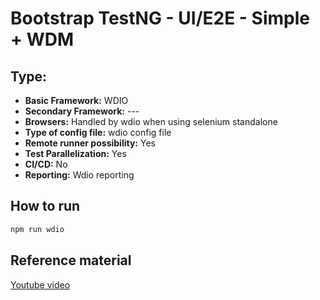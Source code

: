 # Bootstrap TestNG - UI/E2E - Simple + WDM

## Type:

- **Basic Framework:** WDIO
- **Secondary Framework:** ---
- **Browsers:** Handled by wdio when using selenium standalone
- **Type of config file:** wdio config file
- **Remote runner possibility:** Yes
- **Test Parallelization:** Yes
- **CI/CD:** No
- **Reporting:** Wdio reporting


## How to run

```sh
npm run wdio
```

## Reference material
[Youtube video](https://www.youtube.com/watch?v=mF2btpH6UO4)